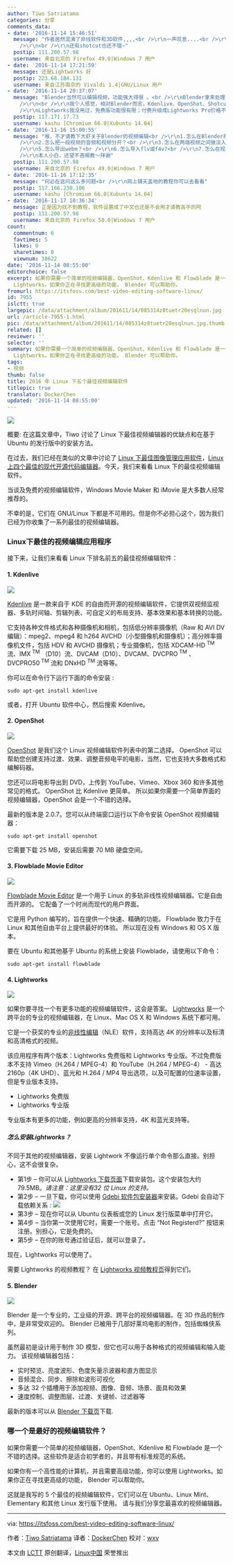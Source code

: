 ```yaml
---
author: Tiwo Satriatama
categories: 分享
comments_data:
- date: '2016-11-14 15:46:51'
  message: "作者居然混淆了非线软件和3D软件,,,,<br />\r\n一声叹息....<br />\r\n<br />\r\n还有Lightworks&nbsp;&nbsp;真心不好用.......<br
    />\r\n<br />\r\n还有shotcut也还不错~"
  postip: 111.200.57.98
  username: 来自北京的 Firefox 49.0|Windows 7 用户
- date: '2016-11-14 17:21:59'
  message: 还是Lightworks 好
  postip: 223.68.184.131
  username: 来自江苏南京的 Vivaldi 1.4|GNU/Linux 用户
- date: '2016-11-14 20:37:07'
  message: "Blender当然可以编辑视频，功能强大得很 。<br />\r\nBlender拿来处理视频很专业，我在Xubuntu中用的就是Blender<br
    />\r\n<br />\r\n我个人感觉，相对Blender而言，Kdenlive、OpenShot、Shotcut、Flowblade Movie Editor就是玩具而已。<br
    />\r\nLightworks我没用过，免费版功能很有限；付费升级成Lightworks Pro价格不菲。"
  postip: 117.171.17.73
  username: kashu [Chromium 66.0|Xubuntu 14.04]
- date: '2016-11-16 15:00:55'
  message: "喉，不才请教下大虾关于Blender的视频编辑<br />\r\n1.怎么在Blender视频编辑器的时间线上添加音频轨道或者视频轨道？是要转到序列编辑器？<br
    />\r\n2.怎么把一段视频的音频和视频分开？<br />\r\n3.怎么在两端视频之间做淡入淡出？<br />\r\n4.怎么裁切一段视频？比如把1280x720裁成1000x720，而不是缩放？<br
    />\r\n5.怎么导出webm？<br />\r\n6.怎么导入flv或f4v?<br />\r\n7.怎么在视频一角做动态马赛克效果？<br />\r\n<br
    />\r\n本人小白，还望不吝赐教～拜谢"
  postip: 111.200.57.98
  username: 来自北京的 Firefox 49.0|Windows 7 用户
- date: '2016-11-16 17:12:35'
  message: "何必在这问这么多问题<br />\r\n网上铺天盖地的教程你可以去看看"
  postip: 117.166.230.106
  username: kashu [Chromium 66.0|Xubuntu 14.04]
- date: '2016-11-17 10:36:34'
  message: 正是因为找不到教程，软件设置成了中文也还是不会用才请教高手的阿
  postip: 111.200.57.98
  username: 来自北京的 Firefox 50.0|Windows 7 用户
count:
  commentnum: 6
  favtimes: 5
  likes: 0
  sharetimes: 0
  viewnum: 38622
date: '2016-11-14 08:55:00'
editorchoice: false
excerpt: 如果你需要一个简单的视频编辑器，OpenShot、Kdenlive 和 Flowblade 是一个不错的选择。这些软件是适合初学者的，并且带有标准规范的系统。如果你有一个高性能的计算机，并且需要高级功能，你可以使用
  Lightworks。如果你正在寻找更高级的功能， Blender 可以帮助你。
fromurl: https://itsfoss.com/best-video-editing-software-linux/
id: 7955
islctt: true
largepic: /data/attachment/album/201611/14/085314z8tuetr20esqlnun.jpg
url: /article-7955-1.html
pic: /data/attachment/album/201611/14/085314z8tuetr20esqlnun.jpg.thumb.jpg
related: []
reviewer: ''
selector: ''
summary: 如果你需要一个简单的视频编辑器，OpenShot、Kdenlive 和 Flowblade 是一个不错的选择。这些软件是适合初学者的，并且带有标准规范的系统。如果你有一个高性能的计算机，并且需要高级功能，你可以使用
  Lightworks。如果你正在寻找更高级的功能， Blender 可以帮助你。
tags:
- 视频
thumb: false
title: 2016 年 Linux 下五个最佳视频编辑软件
titlepic: true
translator: DockerChen
updated: '2016-11-14 08:55:00'
---
```


![](/data/attachment/album/201611/14/085314z8tuetr20esqlnun.jpg)


概要: 在这篇文章中，Tiwo 讨论了 Linux 下最佳视频编辑器的优缺点和在基于 Ubuntu 的发行版中的安装方法。


在过去，我们已经在类似的文章中讨论了 [Linux 下最佳图像管理应用软件](/article-7462-1.html)，[Linux 上四个最佳的现代开源代码编辑器](/article-7468-1.html)。今天，我们来看看 Linux 下的最佳视频编辑软件。


当谈及免费的视频编辑软件，Windows Movie Maker 和 iMovie 是大多数人经常推荐的。


不幸的是，它们在 GNU/Linux 下都是不可用的。但是你不必担心这个，因为我们已经为你收集了一系列最佳的视频编辑器。


### Linux下最佳的视频编辑应用程序


接下来，让我们来看看 Linux 下排名前五的最佳视频编辑软件：


#### 1. Kdenlive


![](/data/attachment/album/201611/14/085331rthfq2wkbdtdvk30.jpg)


[Kdenlive](https://kdenlive.org/) 是一款来自于 KDE 的自由而开源的视频编辑软件，它提供双视频监视器、多轨时间轴、剪辑列表、可自定义的布局支持、基本效果和基本转换的功能。


它支持各种文件格式和各种摄像机和相机，包括低分辨率摄像机（Raw 和 AVI DV 编辑）：mpeg2、mpeg4 和 h264 AVCHD（小型摄像机和摄像机）；高分辨率摄像机文件，包括 HDV 和 AVCHD 摄像机；专业摄像机，包括 XDCAM-HD<sup> TM</sup> 流、IMX<sup> TM</sup> （D10）流、DVCAM（D10）、DVCAM、DVCPRO<sup> TM</sup> 、DVCPRO50<sup> TM</sup> 流和 DNxHD<sup> TM</sup> 流等等。


你可以在命令行下运行下面的命令安装 :



```
sudo apt-get install kdenlive

```

或者，打开 Ubuntu 软件中心，然后搜索 Kdenlive。


#### 2. OpenShot


![](/data/attachment/album/201611/14/085400w16ll7lzjrnl1vn9.jpg)


[OpenShot](http://www.openshot.org/) 是我们这个 Linux 视频编辑软件列表中的第二选择。 OpenShot 可以帮助您创建支持过渡、效果、调整音频电平的电影，当然，它也支持大多数格式和编解码器。


您还可以将电影导出到 DVD，上传到 YouTube、Vimeo、Xbox 360 和许多其他常见的格式。 OpenShot 比 Kdenlive 更简单。 所以如果你需要一个简单界面的视频编辑器，OpenShot 会是一个不错的选择。


最新的版本是 2.0.7。您可以从终端窗口运行以下命令安装 OpenShot 视频编辑器：



```
sudo apt-get install openshot

```

它需要下载 25 MB，安装后需要 70 MB 硬盘空间。


#### 3. Flowblade Movie Editor


![](/data/attachment/album/201611/14/085421dor5vs0hiisizsv2.jpg)


[Flowblade Movie Editor](http://jliljebl.github.io/flowblade/) 是一个用于 Linux 的多轨非线性视频编辑器。它是自由而开源的。 它配备了一个时尚而现代的用户界面。


它是用 Python 编写的，旨在提供一个快速、精确的功能。 Flowblade 致力于在 Linux 和其他自由平台上提供最好的体验。 所以现在没有 Windows 和 OS X 版本。


要在 Ubuntu 和其他基于 Ubuntu 的系统上安装 Flowblade，请使用以下命令：



```
sudo apt-get install flowblade

```

#### 4. Lightworks


![](/data/attachment/album/201611/14/085449djoo0on96nd66z9s.jpg)


如果你要寻找一个有更多功能的视频编辑软件，这会是答案。 [Lightworks](https://www.lwks.com/) 是一个跨平台的专业的视频编辑器，在 Linux、Mac OS X 和 Windows 系统下都可用。


它是一个获奖的专业的[非线性编辑](https://en.wikipedia.org/wiki/Non-linear_editing_system)（NLE）软件，支持高达 4K 的分辨率以及标清和高清格式的视频。


该应用程序有两个版本：Lightworks 免费版和 Lightworks 专业版。不过免费版本不支持 Vimeo（H.264 / MPEG-4）和 YouTube（H.264 / MPEG-4） - 高达 2160p（4K UHD）、蓝光和 H.264 / MP4 导出选项，以及可配置的位速率设置，但是专业版本支持。


* Lightworks 免费版
* Lightworks 专业版


专业版本有更多的功能，例如更高的分辨率支持，4K 和蓝光支持等。


##### 怎么安装Lightworks？


不同于其他的视频编辑器，安装 Lightwork 不像运行单个命令那么直接。别担心，这不会很复杂。


* 第1步 – 你可以从 [Lightworks 下载页面](https://www.lwks.com/index.php?option=com_lwks&view=download&Itemid=206)下载安装包。这个安装包大约 79.5MB。*请注意：这里没有32 位 Linux 的支持。*
* 第2步 – 一旦下载，你可以使用 [Gdebi 软件包安装器](https://itsfoss.com/gdebi-default-ubuntu-software-center/)来安装。Gdebi 会自动下载依赖关系 : ![](/data/attachment/album/201611/14/085519zewfq4444hv4w4jf.jpg)
* 第3步 – 现在你可以从 Ubuntu 仪表板或您的 Linux 发行版菜单中打开它。
* 第4步 – 当你第一次使用它时，需要一个账号。点击 “Not Registerd?” 按钮来注册。别担心，它是免费的。
* 第5步 – 在你的账号通过验证后，就可以登录了。


现在，Lightworks 可以使用了。


需要 Lightworks 的视频教程？ 在 [Lightworks 视频教程页](https://www.lwks.com/videotutorials)得到它们。


#### 5. Blender


![](/data/attachment/album/201611/14/085626nb1v8zb7z81237t1.jpg)


Blender 是一个专业的，工业级的开源、跨平台的视频编辑器。在 3D 作品的制作中，是非常受欢迎的。 Blender 已被用于几部好莱坞电影的制作，包括蜘蛛侠系列。


虽然最初是设计用于制作 3D 模型，但它也可以用于各种格式的视频编辑和输入能力。 该视频编辑器包括：


* 实时预览、亮度波形、色度矢量示波器和直方图显示
* 音频混合、同步、擦除和波形可视化
* 多达 32 个插槽用于添加视频、图像、音频、场景、面具和效果
* 速度控制、调整图层、过渡、关键帧、过滤器等


最新的版本可以从 [Blender 下载页](https://www.blender.org/download/)下载.


### 哪一个是最好的视频编辑软件？


如果你需要一个简单的视频编辑器，OpenShot、Kdenlive 和 Flowblade 是一个不错的选择。这些软件是适合初学者的，并且带有标准规范的系统。


如果你有一个高性能的计算机，并且需要高级功能，你可以使用 Lightworks。如果你正在寻找更高级的功能， Blender 可以帮助你。


这就是我写的 5 个最佳的视频编辑软件，它们可以在 Ubuntu、Linux Mint、Elementary 和其他 Linux 发行版下使用。 请与我们分享您最喜欢的视频编辑器。




---


via: <https://itsfoss.com/best-video-editing-software-linux/>


作者：[Tiwo Satriatama](https://itsfoss.com/author/tiwo/) 译者：[DockerChen](https://github.com/DockerChen) 校对：[wxy](https://github.com/wxy)


本文由 [LCTT](https://github.com/LCTT/TranslateProject) 原创翻译，[Linux中国](https://linux.cn/) 荣誉推出